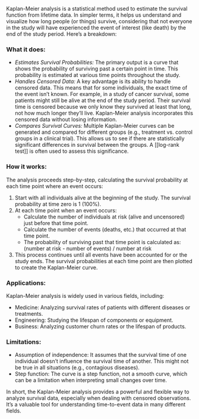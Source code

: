 Kaplan-Meier analysis is a statistical method used to estimate the survival function from lifetime data.  In simpler terms, it helps us understand and visualize how long people (or things) survive, considering that not everyone in the study will have experienced the event of interest (like death) by the end of the study period.
Here’s a breakdown:

### What it does:
-	*Estimates Survival Probabilities:*  The primary output is a curve that shows the probability of surviving past a certain point in time.  This probability is estimated at various time points throughout the study.
-	*Handles Censored Data:*  A key advantage is its ability to handle censored data.  This means that for some individuals, the exact time of the event isn’t known.  For example, in a study of cancer survival, some patients might still be alive at the end of the study period.  Their survival time is censored because we only know they survived at least that long, not how much longer they’ll live.  Kaplan-Meier analysis incorporates this censored data without losing information.
-	*Compares Survival Curves:*  Multiple Kaplan-Meier curves can be generated and compared for different groups (e.g., treatment vs. control groups in a clinical trial). This allows us to see if there are statistically significant differences in survival between the groups.  A [[log-rank test]] is often used to assess this significance.

### How it works:
The analysis proceeds step-by-step, calculating the survival probability at each time point where an event occurs:
1.	Start with all individuals alive at the beginning of the study. The survival probability at time zero is 1 (100%).
2.	At each time point when an event occurs:
	- Calculate the number of individuals at risk (alive and uncensored) just before that time point.
	- Calculate the number of events (deaths, etc.) that occurred at that time point.
	- The probability of surviving past that time point is calculated as:  ⁠(number at risk - number of events) / number at risk
3.	This process continues until all events have been accounted for or the study ends. The survival probabilities at each time point are then plotted to create the Kaplan-Meier curve.

### Applications:
Kaplan-Meier analysis is widely used in various fields, including:
- Medicine: Analyzing survival rates of patients with different diseases or treatments.
- Engineering: Studying the lifespan of components or equipment.
- Business: Analyzing customer churn rates or the lifespan of products.

### Limitations:
- Assumption of independence:  It assumes that the survival time of one individual doesn’t influence the survival time of another. This might not be true in all situations (e.g., contagious diseases).
- Step function: The curve is a step function, not a smooth curve, which can be a limitation when interpreting small changes over time.

In short, the Kaplan-Meier analysis provides a powerful and flexible way to analyze survival data, especially when dealing with censored observations.  It’s a valuable tool for understanding time-to-event data in many different fields.